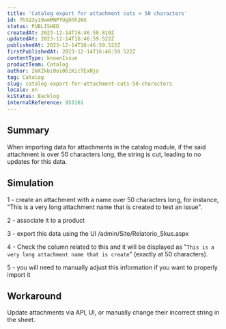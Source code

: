 ```yaml
---
title: 'Catalog export for attachment cuts > 50 characters'
id: 7hX23y19wmMNPTUgbhh2WX
status: PUBLISHED
createdAt: 2023-12-14T16:46:58.819Z
updatedAt: 2023-12-14T16:46:59.522Z
publishedAt: 2023-12-14T16:46:59.522Z
firstPublishedAt: 2023-12-14T16:46:59.522Z
contentType: knownIssue
productTeam: Catalog
author: 2mXZkbi0oi061KicTExNjo
tag: Catalog
slug: catalog-export-for-attachment-cuts-50-characters
locale: en
kiStatus: Backlog
internalReference: 953161
---
```


## Summary


When importing data for attachments in the catalog module, if the said attachment is over 50 characters long, the string is cut, leading to no updates for this data.


##

## Simulation


1 - create an attachment with a name over 50 characters long, for instance, "This is a very long attachment name that is created to test an issue".

2 - associate it to a product

3 - export this data using the UI /admin/Site/Relatorio_Skus.aspx

4 - Check the column related to this and it will be displayed as "`This is a very long attachment name that is create`" (exactly at 50 characters).

5 - you will need to manually adjust this information if you want to properly import it


##

## Workaround


Update attachments via API, UI, or manually change their incorrect string in the sheet.





